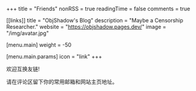 +++
title = "Friends"
nonRSS = true
readingTime = false
comments = true

[[links]]
title = "ObjShadow's Blog"
description = "Maybe a Censorship Researcher."
website = "https://objshadow.pages.dev/"
image = "/img/avatar.jpg"

[menu.main]
weight = -50

  [menu.main.params]
  icon = "link"
+++

欢迎互换友链!

请在评论区留下你的常用邮箱和网站主页地址。